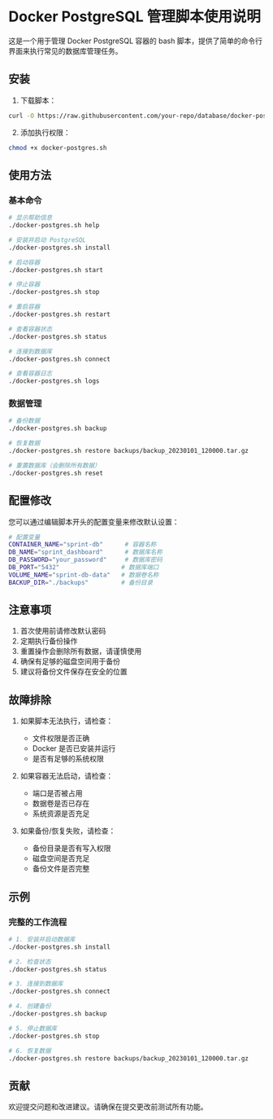 # Docker PostgreSQL 管理脚本使用说明

这是一个用于管理 Docker PostgreSQL 容器的 bash 脚本，提供了简单的命令行界面来执行常见的数据库管理任务。

## 安装

1. 下载脚本：
```bash
curl -O https://raw.githubusercontent.com/your-repo/database/docker-postgres.sh
```

2. 添加执行权限：
```bash
chmod +x docker-postgres.sh
```

## 使用方法

### 基本命令

```bash
# 显示帮助信息
./docker-postgres.sh help

# 安装并启动 PostgreSQL
./docker-postgres.sh install

# 启动容器
./docker-postgres.sh start

# 停止容器
./docker-postgres.sh stop

# 重启容器
./docker-postgres.sh restart

# 查看容器状态
./docker-postgres.sh status

# 连接到数据库
./docker-postgres.sh connect

# 查看容器日志
./docker-postgres.sh logs
```

### 数据管理

```bash
# 备份数据
./docker-postgres.sh backup

# 恢复数据
./docker-postgres.sh restore backups/backup_20230101_120000.tar.gz

# 重置数据库（会删除所有数据）
./docker-postgres.sh reset
```

## 配置修改

您可以通过编辑脚本开头的配置变量来修改默认设置：

```bash
# 配置变量
CONTAINER_NAME="sprint-db"      # 容器名称
DB_NAME="sprint_dashboard"      # 数据库名称
DB_PASSWORD="your_password"     # 数据库密码
DB_PORT="5432"                 # 数据库端口
VOLUME_NAME="sprint-db-data"   # 数据卷名称
BACKUP_DIR="./backups"         # 备份目录
```

## 注意事项

1. 首次使用前请修改默认密码
2. 定期执行备份操作
3. 重置操作会删除所有数据，请谨慎使用
4. 确保有足够的磁盘空间用于备份
5. 建议将备份文件保存在安全的位置

## 故障排除

1. 如果脚本无法执行，请检查：
   - 文件权限是否正确
   - Docker 是否已安装并运行
   - 是否有足够的系统权限

2. 如果容器无法启动，请检查：
   - 端口是否被占用
   - 数据卷是否已存在
   - 系统资源是否充足

3. 如果备份/恢复失败，请检查：
   - 备份目录是否有写入权限
   - 磁盘空间是否充足
   - 备份文件是否完整

## 示例

### 完整的工作流程

```bash
# 1. 安装并启动数据库
./docker-postgres.sh install

# 2. 检查状态
./docker-postgres.sh status

# 3. 连接到数据库
./docker-postgres.sh connect

# 4. 创建备份
./docker-postgres.sh backup

# 5. 停止数据库
./docker-postgres.sh stop

# 6. 恢复数据
./docker-postgres.sh restore backups/backup_20230101_120000.tar.gz
```

## 贡献

欢迎提交问题和改进建议。请确保在提交更改前测试所有功能。 